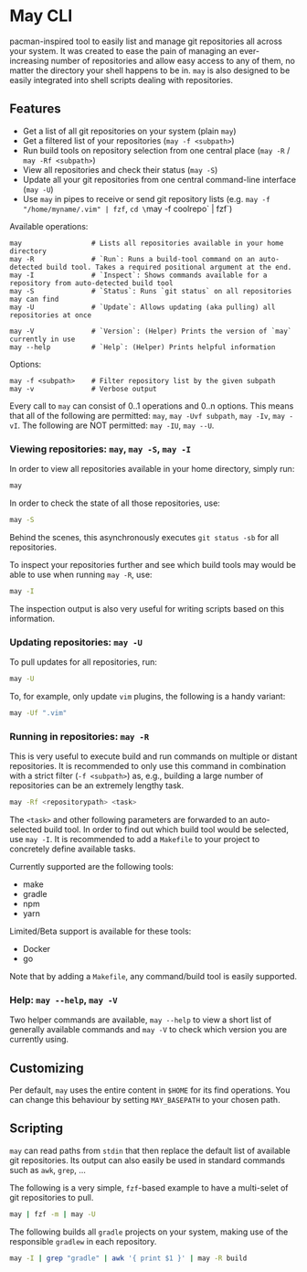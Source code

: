 # May CLI

pacman-inspired tool to easily list and manage git repositories all across your system. It was created to ease the pain of managing an ever-increasing number of repositories and allow easy access to any of them, no matter the directory your shell happens to be in. `may` is also designed to be easily integrated into shell scripts dealing with repositories.

## Features

- Get a list of all git repositories on your system (plain `may`)
- Get a filtered list of your repositories (`may -f <subpath>`)
- Run build tools on repository selection from one central place (`may -R` / `may -Rf <subpath>`)
- View all repositories and check their status (`may -S`)
- Update all your git repositories from one central command-line interface (`may -U`)
- Use `may` in pipes to receive or send git repository lists (e.g. `may -f "/home/myname/.vim" | fzf`, `cd \`may -f coolrepo\` | fzf`)

Available operations:

```
may                 # Lists all repositories available in your home directory
may -R              # `Run`: Runs a build-tool command on an auto-detected build tool. Takes a required positional argument at the end.
may -I              # `Inspect`: Shows commands available for a repository from auto-detected build tool
may -S              # `Status`: Runs `git status` on all repositories may can find
may -U              # `Update`: Allows updating (aka pulling) all repositories at once

may -V              # `Version`: (Helper) Prints the version of `may` currently in use
may --help          # `Help`: (Helper) Prints helpful information
```

Options:
```
may -f <subpath>    # Filter repository list by the given subpath
may -v              # Verbose output
```

Every call to `may` can consist of 0..1 operations and 0..n options. This means that all of the following are permitted: `may`, `may -Uvf subpath`, `may -Iv`, `may -vI`. The following are NOT permitted: `may -IU`, `may --U`.

### Viewing repositories: `may`, `may -S`, `may -I`

In order to view all repositories available in your home directory, simply run:

```sh
may
```
In order to check the state of all those repositories, use:

```sh
may -S
```
Behind the scenes, this asynchronously executes `git status -sb` for all repositories.

To inspect your repositories further and see which build tools may would be able to use when running `may -R`, use:

```sh
may -I
```
The inspection output is also very useful for writing scripts based on this information.

### Updating repositories: `may -U`

To pull updates for all repositories, run:
```sh
may -U
```
To, for example, only update `vim` plugins, the following is a handy variant:
```sh
may -Uf ".vim"
```

### Running in repositories: `may -R`

This is very useful to execute build and run commands on multiple or distant repositories. It is recommended to only use this command in combination with a strict filter (`-f <subpath>`) as, e.g., building a large number of repositories can be an extremely lengthy task.

```sh
may -Rf <repositorypath> <task>
```

The `<task>` and other following parameters are forwarded to an auto-selected build tool. In order to find out which build tool would be selected, use `may -I`. It is recommended to add a `Makefile` to your project to concretely define available tasks.

Currently supported are the following tools:

- make
- gradle
- npm
- yarn

Limited/Beta support is available for these tools:

- Docker
- go

Note that by adding a `Makefile`, any command/build tool is easily supported.

### Help: `may --help`, `may -V`

Two helper commands are available, `may --help` to view a short list of generally available commands and `may -V` to check which version you are currently using.

## Customizing

Per default, `may` uses the entire content in `$HOME` for its find operations. You can change this behaviour by setting `MAY_BASEPATH` to your chosen path.

## Scripting

`may` can read paths from `stdin` that then replace the default list of available git repositories. Its output can also easily be used in standard commands such as `awk`, `grep`, ...

The following is a very simple, `fzf`-based example to have a multi-selet of git repositories to pull.

```sh
may | fzf -m | may -U
```

The following builds all `gradle` projects on your system, making use of the responsible `gradlew` in each repository.

```sh
may -I | grep "gradle" | awk '{ print $1 }' | may -R build
```
